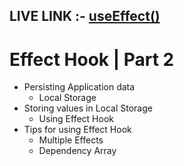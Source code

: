 ## LIVE LINK :- <a href='https://prasheffecthook.ccbp.tech/'> useEffect()</a>

# Effect Hook | Part 2

- Persisting Application data
  - Local Storage
- Storing values in Local Storage
  - Using Effect Hook
- Tips for using Effect Hook
  - Multiple Effects
  - Dependency Array
